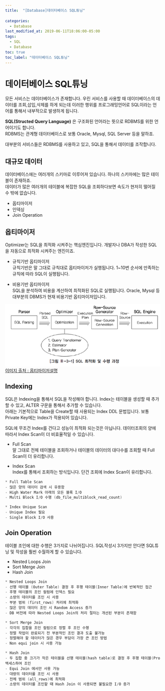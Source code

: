 ```yaml
---
title:  "[Database]데이터베이스 SQL튜닝"

categories:
  - Database
last_modified_at: 2019-06-11T18:06:00-05:00
tags:
  - SQL
  - Database
toc: true
toc_label: "데이터베이스 SQL튜닝"
---
```


# 데이터베이스 SQL튜닝
모든 서비스는 데이터베이스가 존재합니다. 우린 서비스를 사용할 때 데이터베이스의 데이터를 조회,삽입,삭제를 하게 되는데 이러한 행위를 프로그래밍언어로 SQL이라는 언어를 통해서 내부적으로 발생하게 됩니다.  

**SQL(Structed Query Language)** 은 구조화된 언어라는 뜻으로 RDBMS를 위한 언어이기도 합니다.  
RDBMS는 관계형 데이터베이스로 보통 Oracle, Mysql, SQL Server 등을 말하죠.  

대부분의 서비스들은 RDBMS를 사용하고 있고, SQL을 통해서 데이터를 조작합니다.  

## 대규모 데이터
데이터베이스에는 여러개의 스키마로 이루어져 있습니다. 하나의 스키마에는 많은 테이블이 존재하죠.  
데이터가 많은 여러개의 테이블에 복잡한 SQL을 조회하다보면 속도가 현저히 떨어질 수 밖에 없습니다.  

* 옵티마이저
* 인덱싱
* Join Operation

## 옵티마이저
Optimizer는 SQL을 최적화 시켜주는 핵심엔진입니다. 개발자나 DBA가 작성한 SQL을 자동으로 최적화 시켜주는 엔진이죠.  

- 규칙기반 옵티마이저  
규칙기반은 말 그대로 규칙대로 옵티마이저가 실행됩니다. 1~10번 순서에 만족하는 규칙에 따라 SQL이 실행됩니다.

- 비용기반 옵티마이저  
SQL을 분석하여 비용을 계산하여 최적화된 SQL로 실행됩니다. Oracle, Mysql 등 대부분의 DBMS가 현재 비용기반 옵티마이저입니다.

![Image Alt 텍스트](/assets/img/server/sql.jpg)  
[이미지 출처 : 옵티마이저설명](http://www.dbguide.net/db.db?cmd=view&boardUid=148218&boardConfigUid=9&boardIdx=139&boardStep=1)


## Indexing
SQL은 Indexing을 통해서 SQL을 작성해야 합니다. Index는 테이블을 생성할 때 추가할 수 있고, ALTER 구문을 통해서 추가할 수 있습니다.  
아래는 기본적으로 Table을 Create할 때 사용되는 Index DDL 문법입니다. 보통 Private Key에는 Index가 적용되어 있습니다.

SQL에 무조건 Index를 건다고 성능이 최적화 되는것은 아닙니다. 데이터조회의 양에 따라서 Index Scan이 더 비효율적일 수 있습니다.

- Full Scan  
말 그대로 전체 테이블을 조회하거나 테이블의 데이터의 대다수를 조회할 때 Full Scan이 더 유리합니다.

- Index Scan  
Index를 통해서 조회하는 방식입니다. 단건 조회에 Index Scan이 유리합니다.

```c
* Full Table Scan
- 많은 양의 데이터 검색 시 유용함
- High Water Mark 아래의 모든 블록 I/O
- Multi Block I/O 수행 (db_file_multiblock_read_count)
```
```c
* Index Unique Scan
- Unique Index 필요
- Single Block I/O 사용
```

## Join Operation
테이블 조인에 대한 수행은 3가지로 나뉘어집니다. SQL작성시 3가지만 안다면 SQL튜닝 및 작성을 훨씬 수월하게 할 수 있습니다.
- Nested Loops Join
- Sort Merge Join
- Hash Join

```c
* Nested Loops Join
- 선행 테이블 (Outer Table) 결정 후 후행 테이블(Inner Table)에 반복적인 접근
- 후행 테이블의 조인 컬럼에 인덱스 필요
- 소량의 데이터를 조인 시 사용
- 부분 범위 (first_rows) 처리에 최적화
- 많은 양의 데이터 조인 시 Random Access 증가
- DB 버전에 따라 Nested Loops Join의 처리 절차는 개선된 부분이 존재함
```
```c
* Sort Merge Join
- 각각의 집합을 조인 컬럼으로 정렬 후 조인 수행
- 정렬 작업이 완료되기 전 부분적인 조인 결과 도출 불가능
- 정렬해야 할 데이터가 많은 경우 부담이 가장 큰 조인 방법
- Non equi join 시 사용 가능
```
```c
* Hash Join
- 두 집합 중 크기가 작은 테이블을 선행 테이블(hash table)로 결정 후 후행 테이블(Probe Table)을
엑세스하여 조인
- Equi Join 에서만 사용 가능
- 대량의 데이터를 조인 시 사용
- 전체 범위 (all_rows)에 최적화
- 소량의 데이터를 조인할 때 Hash Join 이 사용되면 불필요한 I/O 증가
```
